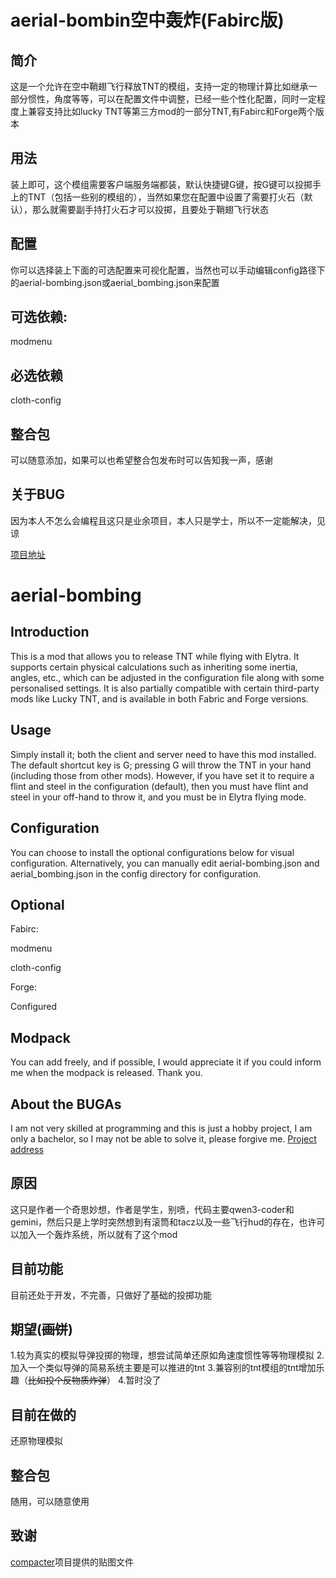 # aerial-bombin空中轰炸(Fabirc版)
## 简介
这是一个允许在空中鞘翅飞行释放TNT的模组，支持一定的物理计算比如继承一部分惯性，角度等等，可以在配置文件中调整，已经一些个性化配置，同时一定程度上兼容支持比如lucky TNT等第三方mod的一部分TNT,有Fabirc和Forge两个版本

## 用法
装上即可，这个模组需要客户端服务端都装，默认快捷键G键，按G键可以投掷手上的TNT（包括一些别的模组的），当然如果您在配置中设置了需要打火石（默认），那么就需要副手持打火石才可以投掷，且要处于鞘翅飞行状态

## 配置
你可以选择装上下面的可选配置来可视化配置，当然也可以手动编辑config路径下的aerial-bombing.json或aerial_bombing.json来配置

## 可选依赖:

modmenu

## 必选依赖

cloth-config



## 整合包
可以随意添加，如果可以也希望整合包发布时可以告知我一声，感谢

## 关于BUG
因为本人不怎么会编程且这只是业余项目，本人只是学士，所以不一定能解决，见谅

[项目地址](https://github.com/luckfun233)

# aerial-bombing

## Introduction

This is a mod that allows you to release TNT while flying with Elytra. It supports certain physical calculations such as inheriting some inertia, angles, etc., which can be adjusted in the configuration file along with some personalised settings. It is also partially compatible with certain third-party mods like Lucky TNT, and is available in both Fabric and Forge versions.

## Usage

Simply install it; both the client and server need to have this mod installed. The default shortcut key is G; pressing G will throw the TNT in your hand (including those from other mods). However, if you have set it to require a flint and steel in the configuration (default), then you must have flint and steel in your off-hand to throw it, and you must be in Elytra flying mode.

## Configuration
You can choose to install the optional configurations below for visual configuration. Alternatively, you can manually edit aerial-bombing.json and aerial_bombing.json in the config directory for configuration.

## Optional 
Fabirc:

modmenu

cloth-config

Forge:

Configured

## Modpack
You can add freely, and if possible, I would appreciate it if you could inform me when the modpack is released. Thank you.

## About the BUGAs 
I am not very skilled at programming and this is just a hobby project, I am only a bachelor, so I may not be able to solve it, please forgive me.
[Project address](https://github.com/luckfun233)
## 原因
这只是作者一个奇思妙想，作者是学生，别喷，代码主要qwen3-coder和gemini，然后只是上学时突然想到有滚筒和tacz以及一些飞行hud的存在，也许可以加入一个轰炸系统，所以就有了这个mod
## 目前功能
目前还处于开发，不完善，只做好了基础的投掷功能
## 期望(~~画饼~~)
1.较为真实的模拟导弹投掷的物理，想尝试简单还原如角速度惯性等等物理模拟
2.加入一个类似导弹的简易系统主要是可以推进的tnt
3.兼容别的tnt模组的tnt增加乐趣（~~比如投个反物质炸弹~~）
4.暂时没了
## 目前在做的
还原物理模拟
## 整合包
随用，可以随意使用

## 致谢
[compacter](https://github.com/bdew-minecraft/compacter)项目提供的贴图文件
